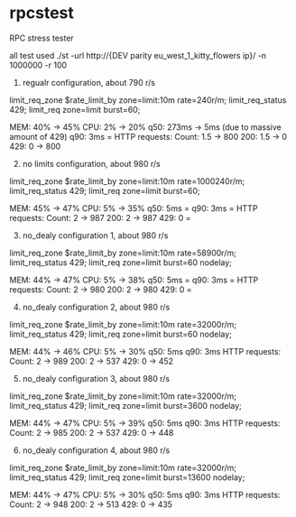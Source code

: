 # rpcstest
RPC stress tester

all test used ./st -url http://{DEV  parity eu_west_1_kitty_flowers ip}/ -n 1000000 -r 100

1. regualr configuration, about 790 r/s

limit_req_zone $rate_limit_by zone=limit:10m rate=240r/m;
limit_req_status 429;
limit_req zone=limit burst=60;

MEM: 40% -> 45%
CPU: 2% -> 20%
q50: 273ms -> 5ms (due to massive amount of 429)
q90: 3ms =
HTTP requests: 
Count: 1.5 -> 800
200: 1.5 -> 0
429: 0 -> 800

2. no limits configuration, about 980 r/s

limit_req_zone $rate_limit_by zone=limit:10m rate=1000240r/m;
limit_req_status 429;
limit_req zone=limit burst=60;

MEM: 45% -> 47%
CPU: 5% -> 35%
q50: 5ms =
q90: 3ms =
HTTP requests: 
Count: 2 -> 987
200: 2 -> 987
429: 0 =

3. no_dealy configuration 1, about 980 r/s

limit_req_zone $rate_limit_by zone=limit:10m rate=58900r/m;
limit_req_status 429;
limit_req zone=limit burst=60 nodelay;

MEM: 44% -> 47%
CPU: 5% -> 38%
q50: 5ms =
q90: 3ms =
HTTP requests: 
Count: 2 -> 980
200: 2 -> 980
429: 0 =

4. no_dealy configuration 2, about 980 r/s

limit_req_zone $rate_limit_by zone=limit:10m rate=32000r/m;
limit_req_status 429;
limit_req zone=limit burst=60 nodelay;

MEM: 44% -> 46%
CPU: 5% -> 30%
q50: 5ms
q90: 3ms
HTTP requests: 
Count: 2 -> 989
200: 2 -> 537
429: 0 -> 452

5. no_dealy configuration 3, about 980 r/s

limit_req_zone $rate_limit_by zone=limit:10m rate=32000r/m;
limit_req_status 429;
limit_req zone=limit burst=3600 nodelay;

MEM: 44% -> 47%
CPU: 5% -> 39%
q50: 5ms
q90: 3ms
HTTP requests: 
Count: 2 -> 985
200: 2 -> 537
429: 0 -> 448

6. no_dealy configuration 4, about 980 r/s

limit_req_zone $rate_limit_by zone=limit:10m rate=32000r/m;
limit_req_status 429;
limit_req zone=limit burst=13600 nodelay;

MEM: 44% -> 47%
CPU: 5% -> 30%
q50: 5ms
q90: 3ms
HTTP requests: 
Count: 2 -> 948
200: 2 -> 513
429: 0 -> 435